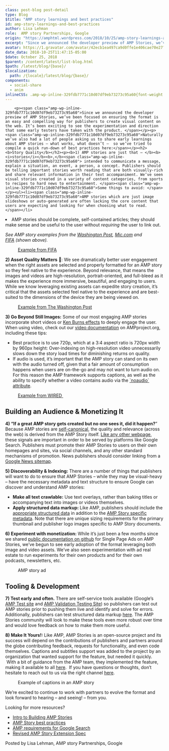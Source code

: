 ```yaml
---
class: post-blog post-detail
type: Blog
$title: "AMP story learnings and best practices"
id: amp-story-learnings-and-best-practices
author: Lisa Lehman
role:  AMP story Partnerships, Google
origin: "https://amphtml.wordpress.com/2018/10/25/amp-story-learnings-and-best-practices/amp/"
excerpt: "Since we announced the developer preview of AMP Stories, we’ve been focused on ensuring the format is an easy and compelling way for publishers to create visual content on the web. It’s been exciting to see the experimentation and direction that some early testers have taken with the product. Naturally we’ve also had a lot [&#8230;]"
avatar: https://1.gravatar.com/avatar/42ecb1ea497ca9d0ffe1e406cae70e27?s=96&d=identicon&r=G
date_data: 2018-10-25T11:47:15-05:00
$date: October 25, 2018
$parent: /content/latest/list-blog.html
$path: /latest/blog/{base}/
$localization:
  path: /{locale}/latest/blog/{base}/
components:
  - social-share
  - anim
inlineCSS: .amp-wp-inline-329fdb7771c10d07df9eb73273c95a60{font-weight:400;}.amp-wp-inline-85c133416ff3188d13493a09389b3c67{max-width:281px;}.amp-wp-inline-3aad71dd8fb58623ad3c21a494dcac0d{max-width:267px;}.amp-wp-inline-93aa472497c96580bfc6d08f5d6cd52f{max-width:301px;}.amp-wp-inline-c226360e52344bb21d580182ea6c720c{max-width:305px;}.amp-wp-inline-08232b7bd23c0f25d26bc7799468481a{max-width:266px;}
---
```


<div class="amp-wp-article-content">

		<p><span class="amp-wp-inline-329fdb7771c10d07df9eb73273c95a60">Since we announced the developer preview of AMP Stories, we’ve been focused on ensuring the format is an easy and compelling way for publishers to create visual content on the web. It’s been exciting to see the experimentation and direction that some early testers have taken with the product. </span></p><p><span class="amp-wp-inline-329fdb7771c10d07df9eb73273c95a60">Naturally we’ve also had a lot of people asking us to share early learnings about AMP stories – what works, what doesn’t –  so we’ve tried to compile a quick run-down of best practices here:</span></p><h2><b>Story Quality</b></h2><p><b>1) AMP stories are just that – </b><b><i>stories</i></b><b>,</b><span class="amp-wp-inline-329fdb7771c10d07df9eb73273c95a60"> intended to communicate a message, explain a situation, an event, a person, a concept. Publishers should be telling important stories worth reading that are both visually-rich and share relevant information in their text accompaniment. We’ve seen visual stories created in a variety of content categories, from sports to recipes to hard news to entertainment. </span><span class="amp-wp-inline-329fdb7771c10d07df9eb73273c95a60">Some things to avoid: </span></p><ul><li><span class="amp-wp-inline-329fdb7771c10d07df9eb73273c95a60">AMP stories which are just image slideshows or auto-generated are often lacking the core content that users are expecting and looking for when choosing what to read. </span></li>
<li class="amp-wp-inline-329fdb7771c10d07df9eb73273c95a60"><span class="amp-wp-inline-329fdb7771c10d07df9eb73273c95a60">AMP stories should be complete, self-contained articles; they should make sense and be useful to the user without </span><i><span class="amp-wp-inline-329fdb7771c10d07df9eb73273c95a60">requiring</span></i><span class="amp-wp-inline-329fdb7771c10d07df9eb73273c95a60"> the user to link out.</span></li>
</ul><p><em>See AMP story examples from the <a href="https://www.washingtonpost.com/graphics/2018/voraciously/amp-stories/a-quick-and-sweet-turmeric-coconut-bread-step-by-step/">Washington Post</a>, <a href="https://mic.com/stories/463/how-food-ads-are-ipmacting-kids-in-america">Mic.com</a> and <a href="https://www.fifa.com/mensyoutholympic/visual-stories/brazil-conquer-buenos-aires/">FIFA</a> (shown above).</em></p><figure data-shortcode="caption" id="attachment_2221" class="wp-caption aligncenter amp-wp-inline-08232b7bd23c0f25d26bc7799468481a"><a href="https://www.fifa.com/mensyoutholympic/visual-stories/brazil-conquer-buenos-aires/"><amp-anim class="alignnone  wp-image-2221 amp-wp-enforced-sizes" src="https://amphtml.files.wordpress.com/2018/10/fifa.gif?w=266&amp;h=532" alt="FIFA" width="266" height="532" sizes="(min-width: 266px) 266px, 100vw"></amp-anim></a><figcaption class="wp-caption-text"><a href="https://www.fifa.com/mensyoutholympic/visual-stories/brazil-conquer-buenos-aires/">Example from FIFA</a></figcaption></figure><p><b>2) Asset Quality Matters</b> <b>💯</b><span class="amp-wp-inline-329fdb7771c10d07df9eb73273c95a60">: </span><span class="amp-wp-inline-329fdb7771c10d07df9eb73273c95a60">We see dramatically better user engagement when the right assets are selected and properly formatted for an AMP story so they feel native to the experience. Beyond relevance, that means the images and videos are high-resolution, portrait-oriented, and full-bleed as it makes the experience more immersive, beautiful, and engaging to users. While we know leveraging existing assets can expedite story creation, it’s critical that the assets selected feel native to the experience and are best-suited to the dimensions of the device they are being viewed on.</span></p><figure data-shortcode="caption" id="attachment_2225" class="wp-caption aligncenter amp-wp-inline-c226360e52344bb21d580182ea6c720c"><a href="https://www.washingtonpost.com/graphics/2018/national/amp-stories/photo-and-video-of-catastrophic-damage-from-hurricane-michael/"><amp-anim class="  wp-image-2225 aligncenter amp-wp-enforced-sizes" src="https://amphtml.files.wordpress.com/2018/10/wapo2.gif?w=305&amp;h=610" alt="WaPo2" width="305" height="610" sizes="(min-width: 305px) 305px, 100vw"></amp-anim></a><figcaption class="wp-caption-text"><a href="https://www.washingtonpost.com/graphics/2018/national/amp-stories/photo-and-video-of-catastrophic-damage-from-hurricane-michael/">Example from The Washington Post</a></figcaption></figure><p><b>3) Go Beyond Still Images:</b><span class="amp-wp-inline-329fdb7771c10d07df9eb73273c95a60"> Some of our most engaging AMP stories incorporate short videos or </span><a href="https://ampbyexample.com/stories/visual_effects/ken_burns/"><span class="amp-wp-inline-329fdb7771c10d07df9eb73273c95a60">Ken Burns effects</span></a><span class="amp-wp-inline-329fdb7771c10d07df9eb73273c95a60"> to deeply engage the user. </span><span class="amp-wp-inline-329fdb7771c10d07df9eb73273c95a60">When using video, check out our </span><a href="https://www.ampproject.org/docs/reference/components/amp-video"><span class="amp-wp-inline-329fdb7771c10d07df9eb73273c95a60">video documentation</span></a><span class="amp-wp-inline-329fdb7771c10d07df9eb73273c95a60"> on AMPproject.org, including these tips: </span></p><ul><li class="amp-wp-inline-329fdb7771c10d07df9eb73273c95a60"><span class="amp-wp-inline-329fdb7771c10d07df9eb73273c95a60">Best practice is to use 720p, which at a 3:4 aspect ratio is 720px width by 960px height: Over-indexing on high-resolution video unnecessarily slows down the story load times for diminishing returns on quality. </span></li>
<li class="amp-wp-inline-329fdb7771c10d07df9eb73273c95a60"><span class="amp-wp-inline-329fdb7771c10d07df9eb73273c95a60">If audio is used, it’s important that the AMP story can stand on its own with the audio turned off, given that a fair amount of consumption happens when users are on-the-go and may not want to turn audio on. For this reason the AMP framework supports captions, as well as the ability to specify whether a video contains audio via the </span><a href="https://www.ampproject.org/docs/reference/components/amp-video#noaudio"><span class="amp-wp-inline-329fdb7771c10d07df9eb73273c95a60">`noaudio` attribute</span></a><span class="amp-wp-inline-329fdb7771c10d07df9eb73273c95a60"><span class="amp-wp-inline-329fdb7771c10d07df9eb73273c95a60">.</span></span></li>
</ul><figure data-shortcode="caption" id="attachment_2226" class="wp-caption aligncenter amp-wp-inline-93aa472497c96580bfc6d08f5d6cd52f"><a href="https://www.wired.com/amp-stories/selfie-museums/"><amp-anim class="  wp-image-2226 aligncenter amp-wp-enforced-sizes" src="https://amphtml.files.wordpress.com/2018/10/wired.gif?w=301&amp;h=602" alt="Wired" width="301" height="602" sizes="(min-width: 301px) 301px, 100vw"></amp-anim></a><figcaption class="wp-caption-text"><a href="https://www.wired.com/amp-stories/selfie-museums/">Example from WIRED </a></figcaption></figure><h2><b>Building an Audience &amp; Monetizing It</b></h2><p><b>4) “If a great AMP story gets created but no one sees it, did it happen?</b>” Because AMP stories are <a href="https://www.ampproject.org/docs/fundamentals/discovery#what-if-i-only-have-one-page?">self-canonical</a>, the quality and relevance (across the web) is derived from the AMP Story itself. <a href="https://support.google.com/webmasters/answer/7451184">Like any other webpage</a>, these signals are important in order to be served by platforms like Google Search. Publishers must promote their AMP Stories to users on their own homepages and sites, via social channels, and any other standard mechanisms of promotion. News publishers should consider linking from a <a href="https://support.google.com/news/publisher-center/answer/74288?hl=en">Google News sitemap</a>.</p><p><b>5) Discoverability &amp; Indexing:</b> There are a number of things that publishers will want to do to ensure that AMP Stories – while they may be visual-heavy – have the necessary metadata and text structure to ensure Google can discover and understand AMP stories:</p><ul><li><b>Make all text crawlable:</b><span class="amp-wp-inline-329fdb7771c10d07df9eb73273c95a60"> Use text overlays, rather than baking titles or accompanying text into images or videos themselves.</span></li>
<li><b>Apply structured data markup: </b>Like AMP, publishers should include the <a href="https://www.ampproject.org/docs/fundamentals/discovery#integrate-with-third-party-platforms-through-additional-metadata">appropriate structured data</a> in addition to the <a href="https://www.ampproject.org/docs/reference/components/amp-story#new-metadata-requirements">AMP Story specific metadata</a>. Note that there are unique sizing requirements for the primary thumbnail and publisher logo images specific to AMP Story documents.</li>
</ul><p><b>6) Experiment with monetization:</b><span class="amp-wp-inline-329fdb7771c10d07df9eb73273c95a60"> While it’s just been a few months since we shared </span><a href="https://github.com/ampproject/amphtml/blob/master/extensions/amp-story/amp-story-ads.md#ad-server-support-for-amp-story-ads"><span class="amp-wp-inline-329fdb7771c10d07df9eb73273c95a60">public documentation on github</span></a><span class="amp-wp-inline-329fdb7771c10d07df9eb73273c95a60"> for Single Page Ads on AMP Stories, we’ve begun to see early adoption of the format leveraging both image and video assets. We’ve also seen experimentation with ad real estate to run experiments for their own products and for their own podcasts, newsletters, etc.</span></p><figure data-shortcode="caption" id="attachment_2224" class="wp-caption aligncenter amp-wp-inline-3aad71dd8fb58623ad3c21a494dcac0d"><amp-anim class="  wp-image-2224 aligncenter amp-wp-enforced-sizes" src="https://amphtml.files.wordpress.com/2018/10/story_ad.gif?w=267&amp;h=475" alt="story_ad" width="267" height="475" sizes="(min-width: 267px) 267px, 100vw"></amp-anim><figcaption class="wp-caption-text">AMP story ad</figcaption></figure><h2><b>Tooling &amp; Development</b></h2><p><b>7) Test early and often.</b><span class="amp-wp-inline-329fdb7771c10d07df9eb73273c95a60"> There are self-service tools available (Google’s </span><a href="https://search.google.com/test/amp?"><span class="amp-wp-inline-329fdb7771c10d07df9eb73273c95a60">AMP Test site</span></a><span class="amp-wp-inline-329fdb7771c10d07df9eb73273c95a60"> and </span><a href="https://www.ampproject.org/docs/fundamentals/validate"><span class="amp-wp-inline-329fdb7771c10d07df9eb73273c95a60">AMP Validation Testing Site</span></a><span class="amp-wp-inline-329fdb7771c10d07df9eb73273c95a60">) so publishers can test out AMP stories prior to pushing them live and identify and solve for errors. Additionally, publishers can test structured data markup </span><a href="https://search.google.com/structured-data/testing-tool/u/0/"><span class="amp-wp-inline-329fdb7771c10d07df9eb73273c95a60">here</span></a><span class="amp-wp-inline-329fdb7771c10d07df9eb73273c95a60">. The AMP Stories community will look to make these tools even more robust over time and would love feedback on how to make them more useful. </span></p><p><b>8) Make It Yours!: </b><span class="amp-wp-inline-329fdb7771c10d07df9eb73273c95a60">Like AMP, AMP Stories is an open-source project and its success will depend on the contributions of publishers and partners around the globe contributing feedback, requests for functionality, and even code themselves. Captions and subtitles support was added to the project by an organization that wanted support for the feature, but needed it quickly.  With a bit of guidance from the AMP team, they implemented the feature, making it available to all </span><a href="https://github.com/ampproject/amphtml/pull/13751"><span class="amp-wp-inline-329fdb7771c10d07df9eb73273c95a60">here</span></a><span class="amp-wp-inline-329fdb7771c10d07df9eb73273c95a60">.  If you have questions or thoughts, don’t hesitate to reach out to us via the right channel </span><a href="https://www.ampproject.org/contribute/"><span class="amp-wp-inline-329fdb7771c10d07df9eb73273c95a60">here</span></a><span class="amp-wp-inline-329fdb7771c10d07df9eb73273c95a60">.</span></p><figure data-shortcode="caption" id="attachment_2227" class="wp-caption aligncenter amp-wp-inline-85c133416ff3188d13493a09389b3c67"><amp-anim class="  wp-image-2227 aligncenter amp-wp-enforced-sizes" src="https://amphtml.files.wordpress.com/2018/10/captions.gif?w=281&amp;h=562" alt="captions" width="281" height="562" sizes="(min-width: 281px) 281px, 100vw"></amp-anim><figcaption class="wp-caption-text">Example of captions in an AMP story</figcaption></figure><p><span class="amp-wp-inline-329fdb7771c10d07df9eb73273c95a60">We’re excited to continue to work with partners to evolve the format and look forward to hearing – and seeing! – from you. </span></p><p><span class="amp-wp-inline-329fdb7771c10d07df9eb73273c95a60">Looking for more resources? </span></p><ul><li><a href="https://ampbyexample.com/stories/#stories/introduction"><span class="amp-wp-inline-329fdb7771c10d07df9eb73273c95a60">Intro to Building AMP Stories</span></a></li>
<li><a href="https://www.ampproject.org/docs/guides/amp_story_best_practices"><span class="amp-wp-inline-329fdb7771c10d07df9eb73273c95a60">AMP Story best practices</span></a></li>
<li><a href="https://www.ampproject.org/docs/fundamentals/discovery"><span class="amp-wp-inline-329fdb7771c10d07df9eb73273c95a60">AMP requirements for Google Search</span></a></li>
<li><a href="https://github.com/ampproject/amphtml/blob/master/extensions/amp-story/amp-story.md"><span class="amp-wp-inline-329fdb7771c10d07df9eb73273c95a60">Revised AMP Story Extension Spec</span></a></li>
</ul><p><span class="amp-wp-inline-329fdb7771c10d07df9eb73273c95a60">Posted by Lisa Lehman, AMP story Partnerships, Google</span></p>	</div>

	

</div>

